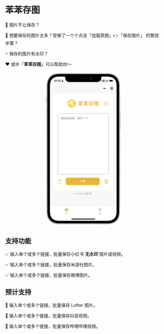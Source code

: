 #  苯苯存图

🚫 图片不让保存？

🤯 想要保存的图片太多？受够了一个个点击「加载原图」👉「保存图片」 的繁琐步骤？

💦 保存的图片有水印？

❤️ 或许「**苯苯存图**」可以帮助你～

<div align=center>
  <img src="./images/Preview.png" alt="预览图" width="50%"></img>
</div>

## 支持功能

✅ 输入单个或多个链接，批量保存小红书 **无水印** 图片或视频。

✅ 输入单个或多个链接，批量保存米游社图片。

✅ 输入单个或多个链接，批量保存微博图片。

## 预计支持

🚧 输入单个或多个链接，批量保存 Lofter 图片。

🚧 输入单个或多个链接，批量保存抖音视频。

🚧 输入单个或多个链接，批量保存哔哩哔哩视频。